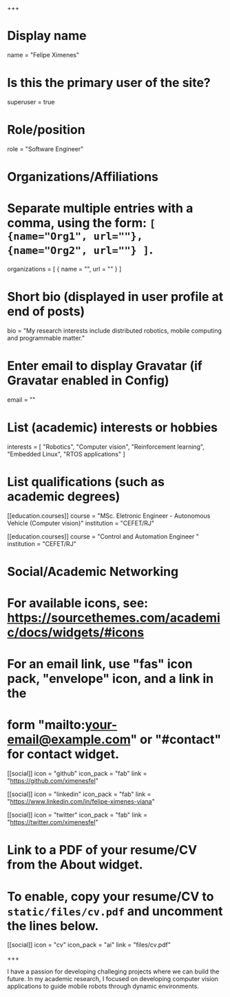 +++
# Display name
name = "Felipe Ximenes"

# Is this the primary user of the site?
superuser = true

# Role/position
role = "Software Engineer"

# Organizations/Affiliations
#   Separate multiple entries with a comma, using the form: `[ {name="Org1", url=""}, {name="Org2", url=""} ]`.
organizations = [ { name = "", url = "" } ]

# Short bio (displayed in user profile at end of posts)
bio = "My research interests include distributed robotics, mobile computing and programmable matter."

# Enter email to display Gravatar (if Gravatar enabled in Config)
email = ""

# List (academic) interests or hobbies
interests = [
  "Robotics",
  "Computer vision",
  "Reinforcement learning",
  "Embedded Linux",
  "RTOS applications"
]

# List qualifications (such as academic degrees)

[[education.courses]]
  course = "MSc. Eletronic Engineer - Autonomous Vehicle (Computer vision)"
  institution = "CEFET/RJ"

[[education.courses]]
  course = "Control and Automation Engineer "
  institution = "CEFET/RJ"

# Social/Academic Networking
# For available icons, see: https://sourcethemes.com/academic/docs/widgets/#icons
#   For an email link, use "fas" icon pack, "envelope" icon, and a link in the
#   form "mailto:your-email@example.com" or "#contact" for contact widget.

[[social]]
  icon = "github"
  icon_pack = "fab"
  link = "https://github.com/ximenesfel"

[[social]]
  icon = "linkedin"
  icon_pack = "fab"
  link = "https://www.linkedin.com/in/felipe-ximenes-viana"

[[social]]
  icon = "twitter"
  icon_pack = "fab"
  link = "https://twitter.com/ximenesfel"


# Link to a PDF of your resume/CV from the About widget.
# To enable, copy your resume/CV to `static/files/cv.pdf` and uncomment the lines below.
[[social]]
icon = "cv"
icon_pack = "ai"
link = "files/cv.pdf"

+++

 I have a passion for developing challeging projects where we can build the future. In my academic research, I focused on developing computer vision applications to guide mobile robots through dynamic environments.
